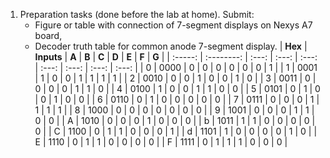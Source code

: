1. Preparation tasks (done before the lab at home). Submit:
    * Figure or table with connection of 7-segment displays on Nexys A7 board,
    * Decoder truth table for common anode 7-segment display.
| **Hex** | **Inputs** | **A** | **B** | **C** | **D** | **E** | **F** | **G** |
| :-----: | :--------: | :---: | :---: | :---: | :---: | :---: | :---: | :---: |
|    0    |    0000    |   0   |   0   |   0   |   0   |   0   |   0   |   1   |
|    1    |    0001    |   1   |   0   |   0   |   1   |   1   |   1   |   1   |
|    2    |    0010    |   0   |   0   |   1   |   0   |   0   |   1   |   0   |
|    3    |    0011    |   0   |   0   |   0   |   0   |   1   |   1   |   0   |
|    4    |    0100    |   1   |   0   |   0   |   1   |   1   |   0   |   0   |
|    5    |    0101    |   0   |   1   |   0   |   0   |   1   |   0   |   0   |
|    6    |    0110    |   0   |   1   |   0   |   0   |   0   |   0   |   0   |
|    7    |    0111    |   0   |   0   |   0   |   1   |   1   |   1   |   1   |
|    8    |    1000    |   0   |   0   |   0   |   0   |   0   |   0   |   0   |
|    9    |    1001    |   0   |   0   |   0   |   1   |   1   |   0   |   0   |
|    A    |    1010    |   0   |   0   |   0   |   1   |   0   |   0   |   0   |
|    b    |    1011    |   1   |   1   |   0   |   0   |   0   |   0   |   0   |
|    C    |    1100    |   0   |   1   |   1   |   0   |   0   |   0   |   1   |
|    d    |    1101    |   1   |   0   |   0   |   0   |   0   |   1   |   0   |
|    E    |    1110    |   0   |   1   |   1   |   0   |   0   |   0   |   0   |
|    F    |    1111    |   0   |   1   |   1   |   1   |   0   |   0   |   0   |